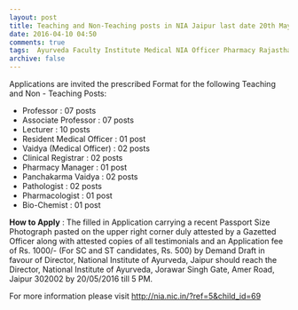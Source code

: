 ```yaml
---
layout: post
title: Teaching and Non-Teaching posts in NIA Jaipur last date 20th May-2016   
date: 2016-04-10 04:50
comments: true
tags:  Ayurveda Faculty Institute Medical NIA Officer Pharmacy Rajasthan Registrar 
archive: false
---
```

Applications are invited the prescribed Format for the following Teaching and Non - Teaching Posts:

- Professor : 07 posts
- Associate Professor : 07 posts
- Lecturer : 10 posts
- Resident Medical Officer : 01 post
- Vaidya (Medical Officer) : 02 posts
- Clinical Registrar : 02 posts
- Pharmacy Manager : 01 post
- Panchakarma Vaidya : 02 posts
- Pathologist : 02 posts
- Pharmacologist : 01 post
- Bio-Chemist : 01 post


**How to Apply** : The filled in Application carrying a recent Passport Size Photograph pasted on the upper right corner duly attested by a Gazetted Officer along with attested copies of all testimonials and an Application fee of Rs. 1000/- (For SC and ST candidates, Rs. 500) by Demand Draft in favour of Director, National Institute of Ayurveda, Jaipur should reach the Director, National Institute of Ayurveda, Jorawar Singh Gate, Amer Road, Jaipur 302002 by 20/05/2016 till 5 PM.


For more information please visit <http://nia.nic.in/?ref=5&child_id=69>